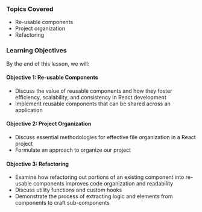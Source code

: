 <!-- h1, h2 already used by CTD Learns -->
### Topics Covered

- Re-usable components
- Project organization
- Refactoring

### Learning Objectives

By the end of this lesson, we will:

#### Objective 1: Re-usable Components

- Discuss the value of reusable components and how they foster efficiency, scalability, and consistency in React development
- Implement reusable components that can be shared across an application

#### Objective 2: Project Organization

- Discuss essential methodologies for effective file organization in a React project
- Formulate an approach to organize our project

#### Objective 3: Refactoring

- Examine how refactoring out portions of an existing component into re-usable components improves code organization and readability
- Discuss utility functions and custom hooks
- Demonstrate the process of extracting logic and elements from components to craft sub-components
